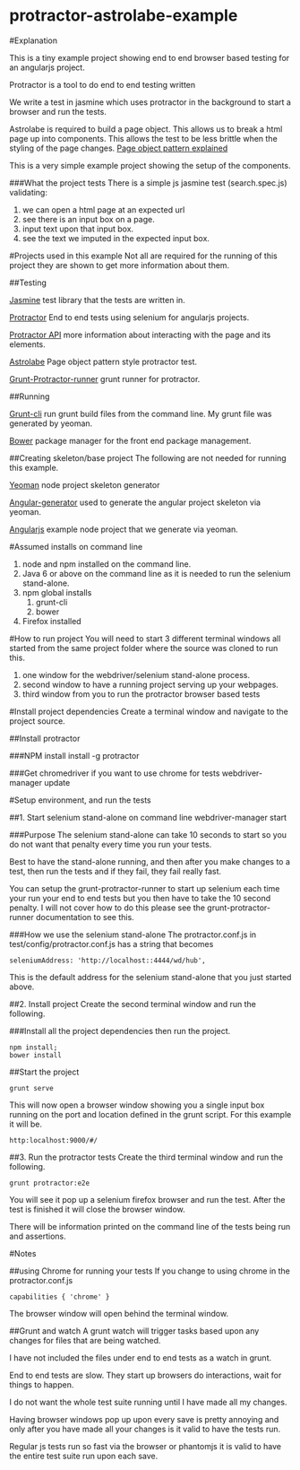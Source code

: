 protractor-astrolabe-example
============================
#Explanation

This is a tiny example project showing end to end browser based testing for an angularjs project.

Protractor is a tool to do end to end testing written

We write a test in jasmine which uses protractor in the background to start a browser and run the tests.

Astrolabe is required to build a page object.
This allows us to break a html page up into components.
This allows the test to be less brittle when the styling of the page changes.
[Page object pattern explained](https://code.google.com/p/selenium/wiki/PageObjects)

This is a very simple example project showing the setup of the components.

###What the project tests
There is a simple js jasmine test (search.spec.js) validating:

1. we can open a html page at an expected url
1. see there is an input box on a page.
1. input text upon that input box.
1. see the text we imputed in the expected input box.


#Projects used in this example
Not all are required for the running of this project they are shown to get more information about them.

##Testing

[Jasmine](http://jasmine.github.io/) test library that the tests are written in.

[Protractor](https://github.com/angular/protractor) End to end tests using selenium for angularjs projects.

[Protractor API](https://github.com/angular/protractor/blob/master/docs/api.md) more information about interacting with the page and its elements.

[Astrolabe](https://github.com/stuplum/astrolabe) Page object pattern style protractor test.

[Grunt-Protractor-runner](https://github.com/teerapap/grunt-protractor-runner) grunt runner for protractor.


##Running

[Grunt-cli](https://github.com/gruntjs/grunt-cli) run grunt build files from the command line.  My grunt file was generated by yeoman.

[Bower](https://github.com/bower/bower) package manager for the front end package management.

##Creating skeleton/base project
The following are not needed for running this example.

[Yeoman](http://yeoman.io) node project skeleton generator

[Angular-generator](https://github.com/yeoman/generator-angular) used to generate the angular project skeleton via yeoman.

[Angularjs](http://angularjs.org) example node project that we generate via yeoman.


#Assumed installs on command line
1. node and npm installed on the command line.
1. Java 6 or above on the command line as it is needed to run the selenium stand-alone.
1. npm global installs
	1. grunt-cli
	1. bower
1. Firefox installed

#How to run project
You will need to start 3 different terminal windows all started from the same project folder where the source was cloned to run this.

1. one window for the webdriver/selenium stand-alone process.
1. second window to have a running project serving up your webpages.
1. third window from you to run the protractor browser based tests

#Install project dependencies
Create a terminal window and navigate to the project source.

##Install protractor

###NPM install
	install -g protractor

###Get chromedriver if you want to use chrome for tests
	webdriver-manager update



#Setup environment, and run the tests

##1. Start selenium stand-alone on command line
	webdriver-manager start

###Purpose
The selenium stand-alone can take 10 seconds to start so you do not want that penalty every time you run your tests.

Best to have the stand-alone running, and then after you make changes to a test, then run the tests and if they fail, they fail really fast.

You can setup the grunt-protractor-runner to start up selenium each time your run your end to end tests but you then have to take the 10 second penalty.  I will not cover how to do this please see the grunt-protractor-runner documentation to see this.



###How we use the selenium stand-alone
The protractor.conf.js in test/config/protractor.conf.js has a string that becomes

	seleniumAddress: 'http://localhost::4444/wd/hub',

This is the default address for the selenium stand-alone that you just started above.


##2. Install project
Create the second terminal window and run the following.

###Install all the project dependencies then run the project.

	npm install;
	bower install


##Start the project

	grunt serve

This will now open a browser window showing you a single input box running on the port and location defined in the grunt script.  For this example it will be.

	http:localhost:9000/#/


##3. Run the protractor tests
Create the third terminal window and run the following.

	grunt protractor:e2e

You will see it pop up a selenium firefox browser and run the test.  After the test is finished it will close the browser window.

There will be information printed on the command line of the tests being run and assertions.


#Notes

##using Chrome for running your tests
If you change to using chrome in the protractor.conf.js

	capabilities { 'chrome' }

The browser window will open behind the terminal window.

##Grunt and watch
A grunt watch will trigger tasks based upon any changes for files that are being watched.

I have not included the files under end to end tests as a watch in grunt.

End to end tests are slow.  They start up browsers do interactions, wait for things to happen.

I do not want the whole test suite running until I have made all my changes.

Having browser windows pop up upon every save is pretty annoying and only after you have made all your changes is it valid to have the tests run.

Regular js tests run so fast via the browser or phantomjs it is valid to have the entire test suite run upon each save.


